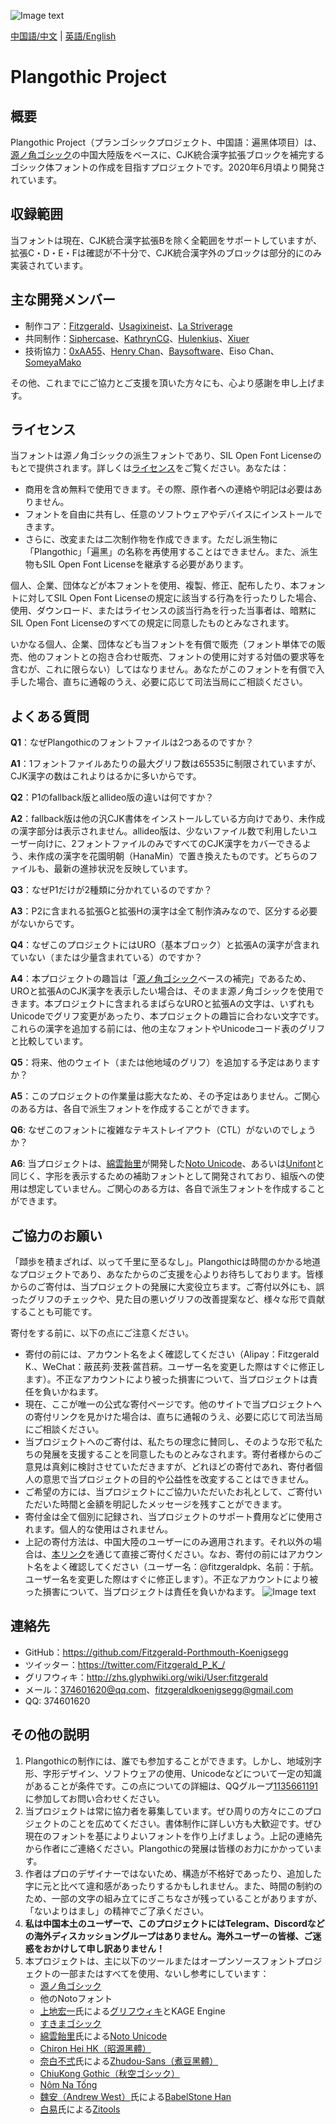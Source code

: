 ![Image text](https://github.com/Fitzgerald-Porthmouth-Koenigsegg/Plangothic/blob/main/pic/31.png)

[中国語/中文](README.md) | [英語/English](README.en.md)

# Plangothic Project

## 概要
Plangothic Project（プランゴシックプロジェクト、中国語：遍黑体项目）は、[源ノ角ゴシック](https://github.com/adobe-fonts/source-han-sans)の中国大陸版をベースに、CJK統合漢字拡張ブロックを補完するゴシック体フォントの作成を目指すプロジェクトです。2020年6月頃より開発されています。

## 収録範囲

当フォントは現在、CJK統合漢字拡張Bを除く全範囲をサポートしていますが、拡張C・D・E・Fは確認が不十分で、CJK統合漢字外のブロックは部分的にのみ実装されています。

## 主な開発メンバー
- 制作コア：[Fitzgerald](https://github.com/Fitzgerald-Porthmouth-Koenigsegg)、[Usagixineist](https://github.com/Usagixineist)、[La Striverage](https://github.com/Lastriverage)
- 共同制作：[Siphercase](https://github.com/Siphercase)、[KathrynCG](https://github.com/KathrynCG)、[Hulenkius](https://github.com/Hulenkius)、[Xiuer](https://github.com/Steve-Yuu)
- 技術協力：[0xAA55](https://github.com/0xAA55)、[Henry Chan](https://github.com/hfhchan)、[Baysoftware](https://github.com/yi-bai)、Eiso Chan、[SomeyaMako](https://github.com/SomeyaMako)

その他、これまでにご協力とご支援を頂いた方々にも、心より感謝を申し上げます。

## ライセンス
当フォントは源ノ角ゴシックの派生フォントであり、SIL Open Font Licenseのもとで提供されます。詳しくは[ライセンス](LICENSE.txt)をご覧ください。あなたは：

- 商用を含め無料で使用できます。その際、原作者への連絡や明記は必要はありません。
- フォントを自由に共有し、任意のソフトウェアやデバイスにインストールできます。
- さらに、改変または二次制作物を作成できます。ただし派生物に「Plangothic」「遍黑」の名称を再使用することはできません。また、派生物もSIL Open Font Licenseを継承する必要があります。

個人、企業、団体などが本フォントを使用、複製、修正、配布したり、本フォントに対してSIL Open Font Licenseの規定に該当する行為を行ったりした場合、使用、ダウンロード、またはライセンスの該当行為を行った当事者は、暗黙にSIL Open Font Licenseのすべての規定に同意したものとみなされます。

いかなる個人、企業、団体なども当フォントを有償で販売（フォント単体での販売、他のフォントとの抱き合わせ販売、フォントの使用に対する対価の要求等を含むが、これに限らない）してはなりません。あなたがこのフォントを有償で入手した場合、直ちに通報のうえ、必要に応じて司法当局にご相談ください。

## よくある質問
**Q1**：なぜPlangothicのフォントファイルは2つあるのですか？

**A1**：1フォントファイルあたりの最大グリフ数は65535に制限されていますが、CJK漢字の数はこれよりはるかに多いからです。

**Q2**：P1のfallback版とallideo版の違いは何ですか？

**A2**：fallback版は他の汎CJK書体をインストールしている方向けであり、未作成の漢字部分は表示されません。allideo版は、少ないファイル数で利用したいユーザー向けに、2フォントファイルのみですべてのCJK漢字をカバーできるよう、未作成の漢字を花園明朝（HanaMin）で置き換えたものです。どちらのファイルも、最新の進捗状況を反映しています。

**Q3**：なぜP1だけが2種類に分かれているのですか？

**A3**：P2に含まれる拡張Gと拡張Hの漢字は全て制作済みなので、区分する必要がないからです。

**Q4**：なぜこのプロジェクトにはURO（基本ブロック）と拡張Aの漢字が含まれていない（または少量含まれている）のですか？

**A4**：本プロジェクトの趣旨は「[源ノ角ゴシック](https://github.com/adobe-fonts/source-han-sans)ベースの補完」であるため、UROと拡張AのCJK漢字を表示したい場合は、そのまま源ノ角ゴシックを使用できます。本プロジェクトに含まれるまばらなUROと拡張Aの文字は、いずれもUnicodeでグリフ変更があったり、本プロジェクトの趣旨に合わない文字です。これらの漢字を追加する前には、他の主なフォントやUnicodeコード表のグリフと比較しています。

**Q5**：将来、他のウェイト（または他地域のグリフ）を追加する予定はありますか？

**A5**：このプロジェクトの作業量は膨大なため、その予定はありません。ご関心のある方は、各自で派生フォントを作成することができます。

**Q6**: なぜこのフォントに複雑なテキストレイアウト（CTL）がないのでしょうか？

**A6**: 当プロジェクトは、[綿雲飴里](https://github.com/MY1L)が開発した[Noto Unicode](https://github.com/MY1L/Unicode/tree/main/NotoUnicode)、あるいは[Unifont](https://unifoundry.com/unifont)と同じく、字形を表示するための補助フォントとして開発されており、組版への使用は想定していません。ご関心のある方は、各自で派生フォントを作成することができます。

## ご協力のお願い
「蹞歩を積まざれば、以って千里に至るなし」。Plangothicは時間のかかる地道なプロジェクトであり、あなたからのご支援を心よりお待ちしております。皆様からのご寄付は、当プロジェクトの発展に大変役立ちます。ご寄付以外にも、誤ったグリフのチェックや、見た目の悪いグリフの改善提案など、様々な形で貢献することも可能です。

寄付をする前に、以下の点にご注意ください。

- 寄付の前には、アカウント名をよく確認してください（Alipay：Fitzgerald K.、WeChat：蔽芪茢·茇䓮·蓲䒤菥。ユーザー名を変更した際はすぐに修正します）。不正なアカウントにより被った損害について、当プロジェクトは責任を負いかねます。
- 現在、ここが唯一の公式な寄付ページです。他のサイトで当プロジェクトへの寄付リンクを見かけた場合は、直ちに通報のうえ、必要に応じて司法当局にご相談ください。
- 当プロジェクトへのご寄付は、私たちの理念に賛同し、そのような形で私たちの発展を支援することを同意したものとみなされます。寄付者様からのご意見は真剣に検討させていただきますが、どれほどの寄付であれ、寄付者個人の意思で当プロジェクトの目的や公益性を改変することはできません。
- ご希望の方には、当プロジェクトにご協力いただいたお礼として、ご寄付いただいた時間と金額を明記したメッセージを残すことができます。
- 寄付金は全て個別に記録され、当プロジェクトのサポート費用などに使用されます。個人的な使用はされません。
- 上記の寄付方法は、中国大陸のユーザーにのみ適用されます。それ以外の場合は、[本リンク](https://paypal.me/fitzgeraldpk?country.x=C2&locale.x=zh_XC)を通じて直接ご寄付ください。なお、寄付の前にはアカウント名をよく確認してください（ユーザー名：@fitzgeraldpk、名前：于航。ユーザー名を変更した際はすぐに修正します）。不正なアカウントにより被った損害について、当プロジェクトは責任を負いかねます。
![Image text](https://github.com/Fitzgerald-Porthmouth-Koenigsegg/Plangothic/blob/main/pic/1650383987393.jpg)

## 連絡先
- GitHub：https://github.com/Fitzgerald-Porthmouth-Koenigsegg
- ツイッター：https://twitter.com/Fitzgerald_P_K_/
- グリフウィキ：http://zhs.glyphwiki.org/wiki/User:fitzgerald
- メール：374601620@qq.com、fitzgeraldkoenigsegg@gmail.com
- QQ: 374601620

## その他の説明
1. Plangothicの制作には、誰でも参加することができます。しかし、地域別字形、字形デザイン、ソフトウェアの使用、Unicodeなどについて一定の知識があることが条件です。この点についての詳細は、QQグループ[1135661191](https://jq.qq.com/?_wv=1027&k=xRTzFAfD)に参加してお問い合わせください。
2. 当プロジェクトは常に協力者を募集しています。ぜひ周りの方々にこのプロジェクトのことを広めてください。書体制作に詳しい方も大歓迎です。ぜひ現在のフォントを基によりよいフォントを作り上げましょう。上記の連絡先から作者にご連絡ください。Plangothicの発展は皆様のお力にかかっています。
3. 作者はプロのデザイナーではないため、構造が不格好であったり、追加した字に元と比べて違和感があったりするかもしれません。また、時間の制約のため、一部の文字の組み立てにぎこちなさが残っていることがありますが、「ないよりはまし」の精神でご了承ください。
4. **私は中国本土のユーザーで、このプロジェクトにはTelegram、Discordなどの海外ディスカッショングループはありません。海外ユーザーの皆様、ご迷惑をおかけして申し訳ありません！**
5. 本プロジェクトは、主に以下のツールまたはオープンソースフォントプロジェクトの一部またはすべてを使用、ないし参考にしています：
    - [源ノ角ゴシック](https://github.com/adobe-fonts/source-han-sans)
    - 他のNotoフォント
    - [上地宏一](https://twitter.com/kamichikoichi)氏による[グリフウィキ](https://glyphwiki.org/wiki/GlyphWiki:%e3%83%a1%e3%82%a4%e3%83%b3%e3%83%9a%e3%83%bc%e3%82%b8)とKAGE Engine
    - [すきまゴシック](https://oppekebekkanko.booth.pm/items/2117070)
    - [綿雲飴里](https://github.com/MY1L)氏による[Noto Unicode](https://github.com/MY1L/Unicode/tree/main/NotoUnicode)
    - [Chiron Hei HK（昭源黑體）](https://github.com/chiron-fonts/chiron-hei-hk)
    - [奈白不弍](https://github.com/Buernia)氏による[Zhudou-Sans（煮豆黑體）](https://github.com/Buernia/Zhudou-Sans)
    - [ChiuKong Gothic（秋空ゴシック）](https://github.com/ChiuMing-Neko/ChiuKongGothic)
    - [Nôm Na Tống](https://github.com/nomfoundation/font)
    - [魏安（Andrew West）](https://twitter.com/BabelStone)氏による[BabelStone Han](https://www.babelstone.co.uk/Fonts/index.html)
    - [白易](https://github.com/yi-bai)氏による[Zitools](https://zi.tools)
